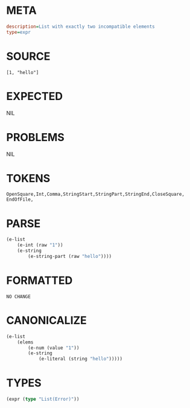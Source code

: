 # META
~~~ini
description=List with exactly two incompatible elements
type=expr
~~~
# SOURCE
~~~roc
[1, "hello"]
~~~
# EXPECTED
NIL
# PROBLEMS
NIL
# TOKENS
~~~zig
OpenSquare,Int,Comma,StringStart,StringPart,StringEnd,CloseSquare,
EndOfFile,
~~~
# PARSE
~~~clojure
(e-list
	(e-int (raw "1"))
	(e-string
		(e-string-part (raw "hello"))))
~~~
# FORMATTED
~~~roc
NO CHANGE
~~~
# CANONICALIZE
~~~clojure
(e-list
	(elems
		(e-num (value "1"))
		(e-string
			(e-literal (string "hello")))))
~~~
# TYPES
~~~clojure
(expr (type "List(Error)"))
~~~
